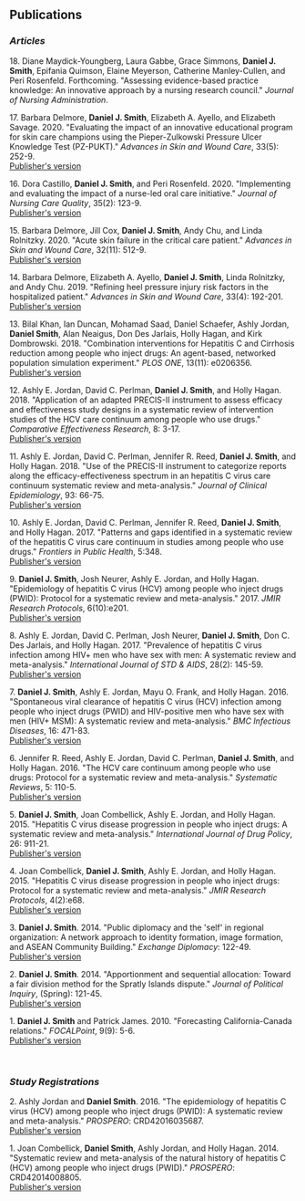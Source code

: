 ## Publications

### *Articles*

18\. Diane Maydick-Youngberg, Laura Gabbe, Grace Simmons, **Daniel J. Smith**, Epifania Quimson, Elaine Meyerson, Catherine Manley-Cullen, and Peri Rosenfeld. Forthcoming. "Assessing evidence-based practice knowledge: An innovative approach by a nursing research council." *Journal of Nursing Administration*.


17\. Barbara Delmore, **Daniel J. Smith**, Elizabeth A. Ayello, and Elizabeth Savage. 2020. "Evaluating the impact of an innovative educational program for skin care champions using the Pieper-Zulkowski Pressure Ulcer Knowledge Test (PZ-PUKT)." *Advances in Skin and Wound Care*, 33(5): 252-9.  
[Publisher's version](https://journals.lww.com/aswcjournal/Abstract/2020/05000/Evaluating_the_Impact_of_an_Innovative_Educational.7.aspx "Link to publication")


16\. Dora Castillo, **Daniel J. Smith**, and Peri Rosenfeld. 2020. "Implementing and evaluating the impact of a nurse-led oral care initiative." *Journal of Nursing Care Quality*, 35(2): 123-9.  
[Publisher's version](https://journals.lww.com/jncqjournal/Abstract/2020/04000/Implementing_and_Evaluating_the_Impact_of_a.5.aspx "Link to publication")


15\. Barbara Delmore, Jill Cox, **Daniel J. Smith**, Andy Chu, and Linda Rolnitzky. 2020. "Acute skin failure in the critical care patient." *Advances in Skin and Wound Care*, 32(11): 512-9.  
[Publisher's version](https://journals.lww.com/aswcjournal/Abstract/2020/04000/Acute_Skin_Failure_in_the_Critical_Care_Patient.5.aspx "Link to publication")


14\. Barbara Delmore, Elizabeth A. Ayello, **Daniel J. Smith**, Linda Rolnitzky, and Andy Chu. 2019. "Refining heel pressure injury risk factors in the hospitalized patient." *Advances in Skin and Wound Care*, 33(4): 192-201.  
[Publisher's version](https://journals.lww.com/aswcjournal/Abstract/2019/11000/Refining_Heel_Pressure_Injury_Risk_Factors_in_the.7.aspx "Link to publication")


13\. Bilal Khan, Ian Duncan, Mohamad Saad, Daniel Schaefer, Ashly Jordan, **Daniel Smith**, Alan Neaigus, Don Des Jarlais, Holly Hagan, and Kirk Dombrowski. 2018. "Combination interventions for Hepatitis C and Cirrhosis reduction among people who inject drugs: An agent-based, networked population simulation experiment." *PLOS ONE*, 13(11): e0206356.  
  [Publisher's version](https://journals.plos.org/plosone/article?id=10.1371/journal.pone.0206356 "Link to publication")


12\. Ashly E. Jordan, David C. Perlman, **Daniel J. Smith**, and Holly Hagan. 2018. "Application of an adapted PRECIS-II instrument to assess efficacy and effectiveness study designs in a systematic review of intervention studies of the HCV care continuum among people who use drugs." *Comparative Effectiveness Research*, 8: 3-17.  
[Publisher's version](https://www.dovepress.com/application-of-an-adapted-precis-2-instrument-to-assess-efficacy--and--peer-reviewed-fulltext-article-CER "Link to publication")
   

11\. Ashly E. Jordan, David C. Perlman, Jennifer R. Reed, **Daniel J. Smith**, and Holly Hagan. 2018. "Use of the PRECIS-II instrument to categorize reports along the efficacy-effectiveness spectrum in an hepatitis C virus care continuum systematic review and meta-analysis." *Journal of Clinical Epidemiology*, 93: 66-75.  
[Publisher's version](https://www.ncbi.nlm.nih.gov/pubmed/29102682 "Link to publication")
  

10\. Ashly E. Jordan, David C. Perlman, Jennifer R. Reed, **Daniel J. Smith**, and Holly Hagan. 2017. "Patterns and gaps identified in a systematic review of the hepatitis C virus care continuum in studies among people who use drugs." *Frontiers in Public Health*, 5:348.  
  [Publisher's version](https://www.frontiersin.org/articles/10.3389/fpubh.2017.00348/full "Link to publication")


9\. **Daniel J. Smith**, Josh Neurer, Ashly E. Jordan, and Holly Hagan. "Epidemiology of hepatitis C virus (HCV) among people who inject drugs (PWID): Protocol for a systematic review and meta-analysis." 2017. *JMIR Research Protocols*, 6(10):e201.  
  [Publisher's version](https://www.researchprotocols.org/2017/10/e201/ "Link to publication")


8\. Ashly E. Jordan, David C. Perlman, Josh Neurer, **Daniel J. Smith**, Don C. Des Jarlais, and Holly Hagan. 2017. "Prevalence of hepatitis C virus infection among HIV+ men who have sex with men: A systematic review and meta-analysis." *International Journal of STD & AIDS*, 28(2): 145-59.  
  [Publisher's version](https://www.ncbi.nlm.nih.gov/pubmed/26826159 "Link to publication")


7\.	**Daniel J. Smith**, Ashly E. Jordan, Mayu O. Frank, and Holly Hagan. 2016. "Spontaneous viral clearance of hepatitis C virus (HCV) infection among people who inject drugs (PWID) and HIV-positive men who have sex with men (HIV+ MSM): A systematic review and meta-analysis." *BMC Infectious Diseases*, 16: 471-83.  
  [Publisher's version](https://bmcinfectdis.biomedcentral.com/articles/10.1186/s12879-016-1807-5 "Link to publication")  


6\. Jennifer R. Reed, Ashly E. Jordan, David C. Perlman, **Daniel J. Smith**, and Holly Hagan. 2016. "The HCV care continuum among people who use drugs: Protocol for a systematic review and meta-analysis." *Systematic Reviews*, 5: 110-5.  
  [Publisher's version](https://systematicreviewsjournal.biomedcentral.com/articles/10.1186/s13643-016-0293-6 "Link to publication")


5\.	**Daniel J. Smith**, Joan Combellick, Ashly E. Jordan, and Holly Hagan. 2015. "Hepatitis C virus disease progression in people who inject drugs: A systematic review and meta-analysis." *International Journal of Drug Policy*, 26: 911-21.  
  [Publisher's version](https://www.ncbi.nlm.nih.gov/pubmed/26298331 "Link to publication")


4\.	Joan Combellick, **Daniel J. Smith**, Ashly E. Jordan, and Holly Hagan. 2015. "Hepatitis C virus disease progression in people who inject drugs: Protocol for a systematic review and meta-analysis." *JMIR Research Protocols*, 4(2):e68.  
  [Publisher's version](https://www.researchprotocols.org/2015/2/e68/ "Link to publication")


3\.	**Daniel J. Smith**. 2014. "Public diplomacy and the 'self' in regional organization: A network approach to identity formation, image formation, and ASEAN Community Building." *Exchange Diplomacy*: 122-49.  
  [Publisher's version](https://surface.syr.edu/exchange/vol5/iss1/8/ "Link to publication")


2\. **Daniel J. Smith**. 2014. "Apportionment and sequential allocation: Toward a fair division method for the Spratly Islands dispute." *Journal of Political Inquiry*, (Spring): 121-45.  
  [Publisher's version](http://www.jpinyu.com/wp-content/uploads/2015/01/9._daniel_final.pdf "Link to publication")          


1\. **Daniel J. Smith** and Patrick James. 2010. "Forecasting California-Canada relations." *FOCALPoint*, 9(9): 5-6.  
  [Publisher's version](https://www.researchgate.net/publication/282354143_Forecasting_California-Canada_Relations) 

<br />

### *Study Registrations*

2\. Ashly Jordan and **Daniel Smith**. 2016. "The epidemiology of hepatitis C virus (HCV) among people who inject drugs (PWID): A systematic review and meta-analysis." *PROSPERO*: CRD42016035687.  
  [Publisher's version](https://www.crd.york.ac.uk/PROSPERO/display_record.php?RecordID=35687 "Link to publication")


1\. Joan Combellick, **Daniel Smith**, Ashly Jordan, and Holly Hagan. 2014. "Systematic review and meta-analysis of the natural history of hepatitis C (HCV) among people who inject drugs (PWID)." *PROSPERO*: CRD42014008805.  
  [Publisher's version](https://www.crd.york.ac.uk/prospero/display_record.php?ID=CRD42014008805 "Link to publication")

